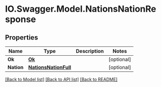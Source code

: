 # IO.Swagger.Model.NationsNationResponse
## Properties

Name | Type | Description | Notes
------------ | ------------- | ------------- | -------------
**Ok** | [**Ok**](Ok.md) |  | [optional] 
**Nation** | [**NationsNationFull**](NationsNationFull.md) |  | [optional] 

[[Back to Model list]](../README.md#documentation-for-models) [[Back to API list]](../README.md#documentation-for-api-endpoints) [[Back to README]](../README.md)

